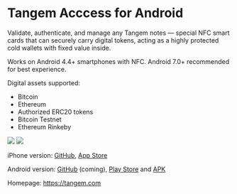 # Tangem Acccess for Android

Validate, authenticate, and manage any Tangem notes — special NFC smart cards that can securely carry digital tokens, acting as a highly protected cold wallets with fixed value inside.

Works on Android 4.4+ smartphones with NFC. Android 7.0+ recommended for best experience.

Digital assets supported:
* Bitcoin
* Ethereum
* Authorized ERC20 tokens
* Bitcoin Testnet
* Ethereum Rinkeby

[<img src="https://upload.wikimedia.org/wikipedia/commons/0/0f/Available_on_the_App_Store_%28black%29_SVG.svg">](https://itunes.apple.com/app/tangem-lite/id1354868448)
[<img src="https://upload.wikimedia.org/wikipedia/commons/c/cd/Get_it_on_Google_play.svg">](https://play.google.com/store/apps/details?id=com.tangem.wallet)

iPhone version: [GitHub](https://github.com/TangemCash/tangem-lite), [App Store](https://itunes.apple.com/app/tangem-lite/id1354868448)

Android version:
[GitHub](https://github.com/TangemCash/tangem-access) (coming), 
[Play Store](https://play.google.com/store/apps/details?id=com.tangem.wallet)
and
[APK](https://tangem.com/apk)

Homepage: https://tangem.com
